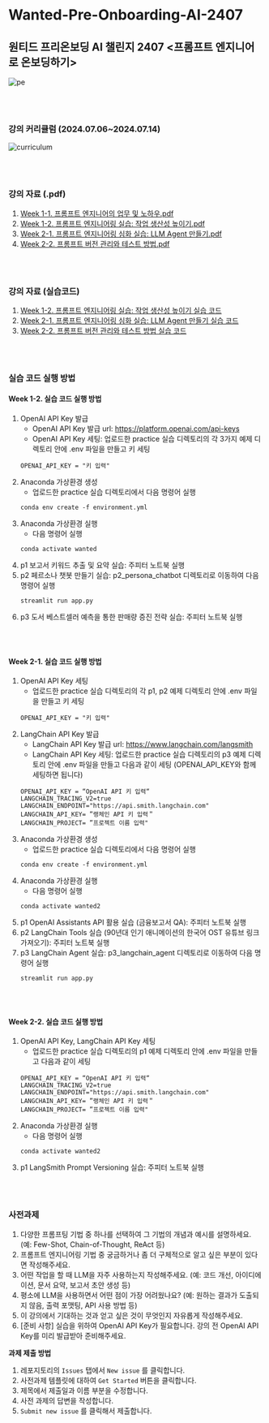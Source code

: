 # Wanted-Pre-Onboarding-AI-2407
## 원티드 프리온보딩 AI 챌린지 2407 <프롬프트 엔지니어로 온보딩하기>

![pe](https://github.com/user-attachments/assets/5402c25e-af20-41d0-acea-1e0b16cdce40)

<br><br>

### 강의 커리큘럼 (2024.07.06~2024.07.14)
![curriculum](https://github.com/user-attachments/assets/15e16f59-9f80-4361-b2fe-09817f845bb0)

<br><br>

### 강의 자료 (.pdf) 
1. [Week 1-1. 프롬프트 엔지니어의 업무 및 노하우.pdf](https://github.com/lim-hyo-jeong/Wanted-Pre-Onboarding-AI-2407/blob/main/w1-1/%5B240706%5D%20w1-1%20%ED%94%84%EB%A1%AC%ED%94%84%ED%8A%B8%20%EC%97%94%EC%A7%80%EB%8B%88%EC%96%B4%EC%9D%98%20%EC%97%85%EB%AC%B4%20%EB%B0%8F%20%EB%85%B8%ED%95%98%EC%9A%B0.pdf)
2. [Week 1-2. 프롬프트 엔지니어링 실습: 작업 생산성 높이기.pdf](https://github.com/lim-hyo-jeong/Wanted-Pre-Onboarding-AI-2407/blob/main/w1-2/%5B240707%5D%20w1-2%20%ED%94%84%EB%A1%AC%ED%94%84%ED%8A%B8%20%EC%97%94%EC%A7%80%EB%8B%88%EC%96%B4%EB%A7%81%20%EC%8B%A4%EC%8A%B5%20-%20%EC%9E%91%EC%97%85%20%EC%83%9D%EC%82%B0%EC%84%B1%20%EB%86%92%EC%9D%B4%EA%B8%B0.pdf)
3. [Week 2-1. 프롬프트 엔지니어링 심화 실습: LLM Agent 만들기.pdf](https://github.com/lim-hyo-jeong/Wanted-Pre-Onboarding-AI-2407/blob/main/w2-1/%5B240713%5D%20w2-1%20%ED%94%84%EB%A1%AC%ED%94%84%ED%8A%B8%20%EC%97%94%EC%A7%80%EB%8B%88%EC%96%B4%EB%A7%81%20%EC%8B%AC%ED%99%94%20%EC%8B%A4%EC%8A%B5%20-%20LLM%20Agent%20%EB%A7%8C%EB%93%A4%EA%B8%B0.pdf)
4. [Week 2-2. 프롬프트 버전 관리와 테스트 방법.pdf](https://github.com/lim-hyo-jeong/Wanted-Pre-Onboarding-AI-2407/blob/main/w2-2/%5B240714%5D%20w2-2%20%ED%94%84%EB%A1%AC%ED%94%84%ED%8A%B8%20%EB%B2%84%EC%A0%84%20%EA%B4%80%EB%A6%AC%EC%99%80%20%ED%85%8C%EC%8A%A4%ED%8A%B8%20%EB%B0%A9%EB%B2%95.pdf)

<br><br>

### 강의 자료 (실습코드)
1. [Week 1-2. 프롬프트 엔지니어링 실습: 작업 생산성 높이기 실습 코드](https://github.com/lim-hyo-jeong/Wanted-Pre-Onboarding-AI-2407/tree/main/w1-2/practice)
2. [Week 2-1. 프롬프트 엔지니어링 심화 실습: LLM Agent 만들기 실습 코드](https://github.com/lim-hyo-jeong/Wanted-Pre-Onboarding-AI-2407/tree/main/w2-1/practice)
3. [Week 2-2. 프롬프트 버전 관리와 테스트 방법 실습 코드](https://github.com/lim-hyo-jeong/Wanted-Pre-Onboarding-AI-2407/tree/main/w2-2/practice)

<br><br>


### 실습 코드 실행 방법
#### Week 1-2. 실습 코드 실행 방법
1. OpenAI API Key 발급
    - OpenAI API Key 발급 url: https://platform.openai.com/api-keys 
    - OpenAI API Key 세팅: 업로드한 practice 실습 디렉토리의 각 3가지 예제 디렉토리 안에 .env 파일을 만들고 키 세팅
    ```
    OPENAI_API_KEY = "키 입력"
    ```
2. Anaconda 가상환경 생성 
    - 업로드한 practice 실습 디렉토리에서 다음 명령어 실행
    ```
    conda env create -f environment.yml
    ```
3. Anaconda 가상환경 실행 
    - 다음 명령어 실행
    ```
    conda activate wanted
    ```
3. p1 보고서 키워드 추출 및 요약 실습: 주피터 노트북 실행
4. p2 페르소나 챗봇 만들기 실습: p2_persona_chatbot 디렉토리로 이동하여 다음 명령어 실행
    ```
    streamlit run app.py
    ```
5. p3 도서 베스트셀러 예측을 통한 판매량 증진 전략 실습: 주피터 노트북 실행 

<br><br>

#### Week 2-1. 실습 코드 실행 방법
1. OpenAI API Key 세팅
    - 업로드한 practice 실습 디렉토리의 각 p1, p2 예제 디렉토리 안에 .env 파일을 만들고 키 세팅
    ```
    OPENAI_API_KEY = "키 입력"
    ```
2. LangChain API Key 발급
    - LangChain API Key 발급 url: https://www.langchain.com/langsmith
    - LangChain API Key 세팅: 업로드한 practice 실습 디렉토리의 p3 예제 디렉토리 안에 .env 파일을 만들고 다음과 같이 세팅 (OPENAI_API_KEY와 함께 세팅하면 됩니다)
    ```
    OPENAI_API_KEY = “OpenAI API 키 입력“
    LANGCHAIN_TRACING_V2=true
    LANGCHAIN_ENDPOINT="https://api.smith.langchain.com"
    LANGCHAIN_API_KEY= ”랭체인 API 키 입력＂
    LANGCHAIN_PROJECT= ”프로젝트 이름 입력"
    ```
3. Anaconda 가상환경 생성 
    - 업로드한 practice 실습 디렉토리에서 다음 명령어 실행
    ```
    conda env create -f environment.yml
    ```
4. Anaconda 가상환경 실행 
    - 다음 명령어 실행
    ```
    conda activate wanted2
    ```
5. p1 OpenAI Assistants API 활용 실습 (금융보고서 QA): 주피터 노트북 실행
6. p2 LangChain Tools 실습 (90년대 인기 애니메이션의 한국어 OST 유튜브 링크 가져오기): 주피터 노트북 실행
7. p3 LangChain Agent 실습: p3_langchain_agent 디렉토리로 이동하여 다음 명령어 실행
    ```
    streamlit run app.py
    ```

<br><br>

#### Week 2-2. 실습 코드 실행 방법
1. OpenAI API Key, LangChain API Key 세팅 
    - 업로드한 practice 실습 디렉토리의 p1 예제 디렉토리 안에 .env 파일을 만들고 다음과 같이 세팅 
    ```
    OPENAI_API_KEY = “OpenAI API 키 입력“
    LANGCHAIN_TRACING_V2=true
    LANGCHAIN_ENDPOINT="https://api.smith.langchain.com"
    LANGCHAIN_API_KEY= ”랭체인 API 키 입력＂
    LANGCHAIN_PROJECT= ”프로젝트 이름 입력"
    ```
3. Anaconda 가상환경 실행 
    - 다음 명령어 실행
    ```
    conda activate wanted2
    ```
4. p1 LangSmith Prompt Versioning 실습: 주피터 노트북 실행

<br><br>

### 사전과제 

1. 다양한 프롬프팅 기법 중 하나를 선택하여 그 기법의 개념과 예시를 설명하세요. (예: Few-Shot, Chain-of-Thought, ReAct 등)
2. 프롬프트 엔지니어링 기법 중 궁금하거나 좀 더 구체적으로 알고 싶은 부분이 있다면 작성해주세요.
3. 어떤 작업을 할 때 LLM을 자주 사용하는지 작성해주세요. (예: 코드 개선, 아이디에이션, 문서 요약, 보고서 초안 생성 등) 
4. 평소에 LLM을 사용하면서 어떤 점이 가장 어려웠나요? (예: 원하는 결과가 도출되지 않음, 출력 포맷팅, API 사용 방법 등)
5. 이 강의에서 기대하는 것과 얻고 싶은 것이 무엇인지 자유롭게 작성해주세요. 
6. [준비 사항] 실습을 위하여 OpenAI API Key가 필요합니다. 강의 전 OpenAI API Key를 미리 발급받아 준비해주세요.

**과제 제출 방법**

1. 레포지토리의 `Issues` 탭에서 `New issue` 를 클릭합니다.
2. 사전과제 템플릿에 대하여 `Get Started` 버튼을 클릭합니다.
3. 제목에서 제출일과 이름 부분을 수정합니다.
4. 사전 과제의 답변을 작성합니다.
5. `Submit new issue` 를 클릭해서 제출합니다.